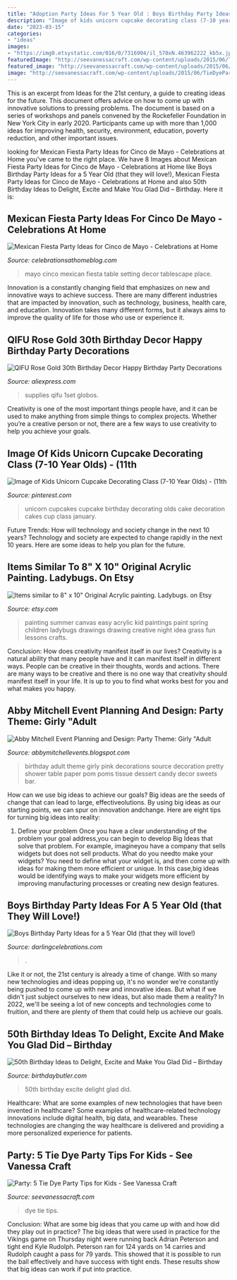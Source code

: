 ```yaml
---
title: "Adoption Party Ideas For 5 Year Old : Boys Birthday Party Ideas For A 5 Year Old (that They Will Love!)"
description: "Image of kids unicorn cupcake decorating class (7-10 year olds)"
date: "2023-03-15"
categories:
- "ideas"
images:
- "https://img0.etsystatic.com/016/0/7316904/il_570xN.463962222_kb5x.jpg"
featuredImage: "http://seevanessacraft.com/wp-content/uploads/2015/06/TieDyeParty7-copy.jpg"
featured_image: "http://seevanessacraft.com/wp-content/uploads/2015/06/TieDyeParty7-copy.jpg"
image: "http://seevanessacraft.com/wp-content/uploads/2015/06/TieDyeParty7-copy.jpg"
---
```



This is an excerpt from Ideas for the 21st century, a guide to creating ideas for the future. This document offers advice on how to come up with innovative solutions to pressing problems. The document is based on a series of workshops and panels convened by the Rockefeller Foundation in New York City in early 2020. Participants came up with more than 1,000 ideas for improving health, security, environment, education, poverty reduction, and other important issues.

	

		
looking for Mexican Fiesta Party Ideas for Cinco de Mayo - Celebrations at Home you've came to the right place. We have 8 Images about Mexican Fiesta Party Ideas for Cinco de Mayo - Celebrations at Home like Boys Birthday Party Ideas for a 5 Year Old (that they will love!), Mexican Fiesta Party Ideas for Cinco de Mayo - Celebrations at Home and also 50th Birthday Ideas to Delight, Excite and Make You Glad Did – Birthday. Here it is:
		
    
## Mexican Fiesta Party Ideas For Cinco De Mayo - Celebrations At Home

<img loading=lazy src="http://celebrationsathomeblog.com/wp-content/uploads/2015/04/cinco-de-mayo-party-table-ideas.jpg" onerror="this.onerror=null;this.src='https://tse1.mm.bing.net/th?id=OIP.z2vTGG2KLwcKtIzGIXnLawHaKW&amp;pid=15.1';" alt="Mexican Fiesta Party Ideas for Cinco de Mayo - Celebrations at Home">

_Source: celebrationsathomeblog.com_

>mayo cinco mexican fiesta table setting decor tablescape place. 

	

Innovation is a constantly changing field that emphasizes on new and innovative ways to achieve success. There are many different industries that are impacted by innovation, such as technology, business, health care, and education. Innovation takes many different forms, but it always aims to improve the quality of life for those who use or experience it.

    
## QIFU Rose Gold 30th Birthday Decor Happy Birthday Party Decorations

<img loading=lazy src="https://ae01.alicdn.com/kf/Ha9fc5aa260f6444b89127974f2cd76bcl.jpg" onerror="this.onerror=null;this.src='https://tse1.mm.bing.net/th?id=OIP.seYENZCDyO07nT5oMEc-eAHaHa&amp;pid=15.1';" alt="QIFU Rose Gold 30th Birthday Decor Happy Birthday Party Decorations">

_Source: aliexpress.com_

>supplies qifu 1set globos. 

	

Creativity is one of the most important things people have, and it can be used to make anything from simple things to complex projects. Whether you’re a creative person or not, there are a few ways to use creativity to help you achieve your goals.

    
## Image Of Kids Unicorn Cupcake Decorating Class (7-10 Year Olds) - (11th

<img loading=lazy src="https://i.pinimg.com/736x/93/22/35/93223579fb77f9c6ebc1ed816a67560a.jpg" onerror="this.onerror=null;this.src='https://tse2.mm.bing.net/th?id=OIP.acPvUtXwEF9L-9rnNr6ItgHaJ3&amp;pid=15.1';" alt="Image of Kids Unicorn Cupcake Decorating Class (7-10 Year Olds) - (11th">

_Source: pinterest.com_

>unicorn cupcakes cupcake birthday decorating olds cake decoration cakes cup class january. 

	

Future Trends: How will technology and society change in the next 10 years?
Technology and society are expected to change rapidly in the next 10 years. Here are some ideas to help you plan for the future.

    
## Items Similar To 8&quot; X 10&quot; Original Acrylic Painting. Ladybugs. On Etsy

<img loading=lazy src="https://img0.etsystatic.com/016/0/7316904/il_570xN.463962222_kb5x.jpg" onerror="this.onerror=null;this.src='https://tse2.mm.bing.net/th?id=OIP.l2434S-mhhRTBiaw8n2E1QHaJ4&amp;pid=15.1';" alt="Items similar to 8&quot; x 10&quot; Original Acrylic painting. Ladybugs. on Etsy">

_Source: etsy.com_

>painting summer canvas easy acrylic kid paintings paint spring children ladybugs drawings drawing creative night idea grass fun lessons crafts. 

	

Conclusion: How does creativity manifest itself in our lives?
Creativity is a natural ability that many people have and it can manifest itself in different ways. People can be creative in their thoughts, words and actions. There are many ways to be creative and there is no one way that creativity should manifest itself in your life. It is up to you to find what works best for you and what makes you happy.

    
## Abby Mitchell Event Planning And Design: Party Theme: Girly &quot;Adult

<img loading=lazy src="http://1.bp.blogspot.com/-u1Pqi2Ck_PY/UNzF1QUX6gI/AAAAAAAAAQI/wD_JPgDTWmc/s1600/tissuepaperpoms_pinkparty.jpg" onerror="this.onerror=null;this.src='https://tse4.mm.bing.net/th?id=OIP.UMw8ghaagKuCRPBxstNUDQAAAA&amp;pid=15.1';" alt="Abby Mitchell Event Planning and Design: Party Theme: Girly &quot;Adult">

_Source: abbymitchellevents.blogspot.com_

>birthday adult theme girly pink decorations source decoration pretty shower table paper pom poms tissue dessert candy decor sweets bar. 

	

How can we use big ideas to achieve our goals?
Big ideas are the seeds of change that can lead to large, effectiveolutions. By using big ideas as our starting points, we can spur on innovation andchange. Here are eight tips for turning big ideas into reality:
1. Define your problem
Once you have a clear understanding of the problem your goal address,you can begin to develop Big Ideas that solve that problem. For example, imagineyou have a company that sells widgets but does not sell products. What do you needto make your widgets? You need to define what your widget is, and then come up with ideas for making them more efficient or unique. In this case,big ideas would be identifying ways to make your widgets more efficient by improving manufacturing processes or creating new design features.


    
## Boys Birthday Party Ideas For A 5 Year Old (that They Will Love!)

<img loading=lazy src="https://www.darlingcelebrations.com/wp-content/uploads/2021/05/fun-party-ideas-for-boys.jpg" onerror="this.onerror=null;this.src='https://tse1.mm.bing.net/th?id=OIP.ZZAVbim3uOxue80wdclkKwHaLH&amp;pid=15.1';" alt="Boys Birthday Party Ideas for a 5 Year Old (that they will love!)">

_Source: darlingcelebrations.com_

>. 

	

Like it or not, the 21st century is already a time of change. With so many new technologies and ideas popping up, it's no wonder we're constantly being pushed to come up with new and innovative ideas. But what if we didn't just subject ourselves to new ideas, but also made them a reality? In 2022, we'll be seeing a lot of new concepts and technologies come to fruition, and there are plenty of them that could help us achieve our goals.

    
## 50th Birthday Ideas To Delight, Excite And Make You Glad Did – Birthday

<img loading=lazy src="https://cdn.shopify.com/s/files/1/2176/3609/articles/50th_birthday_ideas_6090288a-bda6-4f3b-a28d-6db51c7656cd.jpg?v=1596214893" onerror="this.onerror=null;this.src='https://tse3.mm.bing.net/th?id=OIP.qiHctBFIL-t-5iQputBv1gHaLH&amp;pid=15.1';" alt="50th Birthday Ideas to Delight, Excite and Make You Glad Did – Birthday">

_Source: birthdaybutler.com_

>50th birthday excite delight glad did. 

	

Healthcare: What are some examples of new technologies that have been invented in healthcare?
Some examples of healthcare-related technology innovations include digital health, big data, and wearables. These technologies are changing the way healthcare is delivered and providing a more personalized experience for patients.

    
## Party: 5 Tie Dye Party Tips For Kids - See Vanessa Craft

<img loading=lazy src="http://seevanessacraft.com/wp-content/uploads/2015/06/TieDyeParty7-copy.jpg" onerror="this.onerror=null;this.src='https://tse3.mm.bing.net/th?id=OIP.yGGXoKviU7TPlrwrYfPDfgHaLH&amp;pid=15.1';" alt="Party: 5 Tie Dye Party Tips for Kids - See Vanessa Craft">

_Source: seevanessacraft.com_

>dye tie tips. 

	

Conclusion: What are some big ideas that you came up with and how did they play out in practice?
The big ideas that were used in practice for the Vikings game on Thursday night were running back Adrian Peterson and tight end Kyle Rudolph. Peterson ran for 124 yards on 14 carries and Rudolph caught a pass for 79 yards. This showed that it is possible to run the ball effectively and have success with tight ends. These results show that big ideas can work if put into practice.

